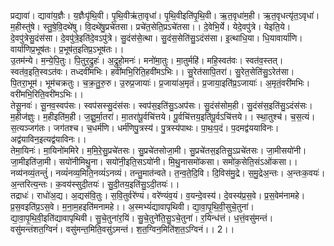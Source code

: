 

  
प्रद्यावा॑। द्यावा॑य॒ज्ञैः। य॒ज्ञैःपृ॑थि॒वी। पृ॒थि॒वीऋ॑ता॒वृधा॑। पृ॒थि॒वीइति॑पृ॒थि॒वी। ऋ॒त॒वृधा॑म॒ही। ऋ॒त॒वृधत्यृ॑त॒ऽवृधा॑। म॒हीस्तु॑षे। स्तु॒षे॒वि॒दथे॑षु। वि॒दथे॑षु॒प्रचे॑तसा। प्रचे॑त॒सेति॒प्रऽचे॑तसा।। दे॒वेभि॒र्ये। येदे॒वपु॑त्रे। येइति॒ये। दे॒वपु॑त्रेसु॒दंस॑सा। दे॒वपु॑त्रे॒इति॑दे॒वऽपु॑त्रे। सु॒दंस॑से॒त्था। सु॒दंस॒सेति॑सु॒ऽदंस॑सा। इ॒त्थाधि॒या। धि॒यावार्या॑णि। वार्या॑णिप्र॒भूष॑तः। प्र॒भूष॑त॒इतिप्र॒ऽभूष॑तः।।  
उ॒तम॑न्ये। म॒न्ये॒पि॒तुः। पि॒तुर॒द्रुहः॑। अ॒द्रुहो॒मनः॑। मनो॑मा॒तुः। मा॒तुर्महि॑। महि॒स्वत॑वः। स्वत॑व॒स्तत्। स्वत॑व॒इति॒स्वऽत॑वः। तध्दवी॑मभिः। हवी॑मभि॒रिति॒हवी॑मऽभिः।। सु॒रेत॑सापि॒तरा॑। सु॒रेत॒सेति॑सु॒ऽरेत॑सा। पि॒तरा॒भूम॑। भूम॑चक्रतुः। च॒क्र॒तु॒रु॒रु। उ॒रुप्र॒जायाः॑। प्र॒जाया॑अ॒मृतं॑। प्र॒जाया॒इति॑प्र॒ऽजायाः॑। अ॒मृतं॒वरी॑मभिः। वरी॑मभि॒रिति॒वरी॑मऽभिः।।  
तेसू॒नवः॑। सू॒नव॒स्वप॑सः। स्वप॑सस्सु॒दंस॑सः। स्वप॑स॒इति॑सु॒ऽअप॑सः। सु॒दंस॑सोम॒ही। सु॒दंस॑स॒इति॑सु॒ऽदंस॑सः। म॒हीज॑ज्ञुः। म॒हीइति॑म॒ही। ज॒ज्ञु॒र्मा॒तरा॑। मा॒तरा॑पू॒र्वचि॑त्तये। पू॒र्वचि॑त्तय॒इति॑पू॒र्वऽचि॑त्तये।। स्था॒तुश्च॑। च॒स॒त्यं। स॒त्यञ्जग॑तः। जग॑तश्च। च॒धर्म॑णि। धर्म॑णिपु॒त्रस्य॑। पु॒त्रस्य॑पाथः। पा॒थः॒प॒दं। प॒दमद्व॑ययाविनः। अद्व॑याविन॒इत्यद्व॑याविनः।।  
तेमा॒यिनः॑। मा॒यिनो॑ममिरे। म॒मि॒रे॒सु॒प्रचे॑तसः। सु॒प्रचे॑तसोजा॒मी। सु॒प्रचे॑तस॒इतिसु॒ऽप्रचे॑तसः। जा॒मीसयो॑नी। जा॒मीइति॑जा॒मी। सयो॑नीमिथु॒ना। सयो॑नी॒इति॒सऽयो॑नी। मि॒थु॒नासमो॑कसा। समो॑क॒सेति॒संऽओ॑कसा।। नव्य॑नव्यं॒तन्तुं॑। नव्यं॑नव्य॒मिति॒नव्यं॑ऽनव्यं। तन्तु॒मात॑न्वते। त॒न्व॒ते॒दि॒वि। दि॒विस॑मु॒द्रे। स॒मु॒द्रेअ॒न्तः। अ॒न्तःक॒वयः॑। अ॒न्तरित्य॒न्तः। क॒वय॑स्सुदी॒तयः॑। सु॒दी॒तय॒इति॑सु॒ऽदी॒तयः॑।।  
तद्राधः॑। राधो॑अ॒द्य। अ॒द्यस॑वि॒तुः। स॒वि॒तुर्वरे॑ण्यं। वरे॑ण्यंव॒यं। व॒यन्दे॒वस्य॑। दे॒वस्य॑प्र॒स॒वे। प्र॒स॒वेम॑नामहे। प्र॒स॒वइति॑प्र॒ऽस॒वे। म॒ना॒म॒हइति॑मनामहे।। अ॒स्मभ्यं॑द्यावापृथिवी। द्या॒वा॒पृ॒थि॒वी॒सुचे॒तुना॑। द्या॒वा॒पृ॒थि॒वी॒इति॑द्यावापृथिवी। सु॒चे॒तुना॑र॒यिं। सु॒चे॒तुने॑ति॒सु॒ऽचे॒तुना॑। र॒यिन्ध॑त्तं। ध॒त्तं॒वसु॑मन्तं। वसु॑मन्तंशत॒ग्विनं॑। वसु॑मन्त॒मिति॒वसु॑ऽमन्तं। श॒त॒ग्विन॒मिति॑श॒त॒ऽग्विनं।। 2।।  
